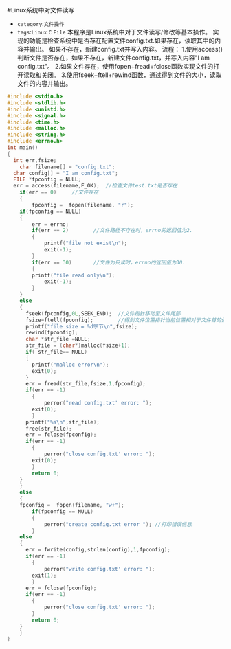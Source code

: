 #Linux系统中对文件读写
* `category`:`文件操作`
* `tags`:`Linux` `C` `File`
    本程序是Linux系统中对于文件读写/修改等基本操作。
    实现的功能是检查系统中是否存在配置文件config.txt.如果存在，读取其中的内容并输出。
    如果不存在，新建config.txt并写入内容。
    流程：
    1.使用access()判断文件是否存在，如果不存在，新建文件config.txt，并写入内容"I am config.txt"。
    2.如果文件存在，使用fopen+fread+fclose函数实现文件的打开读取和关闭。
    3.使用fseek+ftell+rewind函数，通过得到文件的大小，读取文件的内容并输出。
```C
#include <stdio.h>
#include <stdlib.h>
#include <unistd.h>
#include <signal.h>
#include <time.h>
#include <malloc.h>
#include <string.h>
#include <errno.h>
int main()
{
  int err,fsize;
	char filename[] = "config.txt";
  char config[] = "I am config.txt";
  FILE *fpconfig = NULL;
  err = access(filename,F_OK);	//检查文件test.txt是否存在
	if(err == 0)     //文件存在
	{
		fpconfig = 	fopen(filename, "r");
    if(fpconfig == NULL)
  	{
  		err = errno;
  		if(err == 2)		//文件路径不存在时，errno的返回值为2.
  		{
  			printf("file not exist\n");
  			exit(-1);
  		}
  		if(err == 30)		//文件为只读时，errno的返回值为30.
  		{
        printf("file read only\n");
  			exit(-1);
  		}
  	}
    else
  	{
      fseek(fpconfig,0L,SEEK_END);  //文件指针移动至文件尾部
      fsize=ftell(fpconfig);        //得到文件位置指针当前位置相对于文件首的偏移字节数
      printf("file size = %d字节\n",fsize);
      rewind(fpconfig);
      char *str_file =NULL;
      str_file = (char*)malloc(fsize+1);
      if( str_file== NULL)
      {
        printf("malloc error\n");
        exit(0);
      }
      err = fread(str_file,fsize,1,fpconfig);
      if(err == -1)
  		{
  			perror("read config.txt' error: ");
        exit(0);
  		}
      printf("%s\n",str_file);
      free(str_file);
      err = fclose(fpconfig);
      if(err == -1)
  		{
  			perror("close config.txt' error: ");
        exit(0);
  		}
  		return 0;
  	}
	}
	else
	{
    fpconfig = 	fopen(filename, "w+");
		if(fpconfig == NULL)
		{
			perror("create config.txt error "); //打印错误信息
		}
    else
    {
      err = fwrite(config,strlen(config),1,fpconfig);
      if(err == -1)
  		{
  			perror("write config.txt' error: ");
        exit(1);
  		}
      err = fclose(fpconfig);
      if(err == -1)
  		{
  			perror("close config.txt' error: ");
  		}
  		return 0;
    }
	}
}
```
